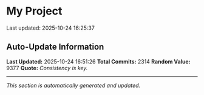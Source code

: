 # My Project


Last updated: 2025-10-24 16:25:37

















































































































































































































































































































































































































































































































































































































































































































































































































































































































































































































































































































































































































































































































































































































































































































































































































































































































































































































































































































































































































































































































































































































































































































































































































































































































































































































































































































































































































## Auto-Update Information

**Last Updated:** 2025-10-24 16:51:26
**Total Commits:** 2314
**Random Value:** 9377
**Quote:** _Consistency is key._

---
_This section is automatically generated and updated._